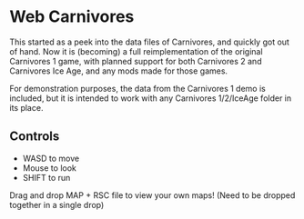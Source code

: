 # Web Carnivores

This started as a peek into the data files of Carnivores, and quickly got out of hand. Now it is (becoming) a full reimplementation of the original Carnivores 1 game, with planned support for both Carnivores 2 and Carnivores Ice Age, and any mods made for those games.

For demonstration purposes, the data from the Carnivores 1 demo is included, but it is intended to work with any Carnivores 1/2/IceAge folder in its place.

## Controls

* WASD to move
* Mouse to look
* SHIFT to run

Drag and drop MAP + RSC file to view your own maps!
(Need to be dropped together in a single drop)
